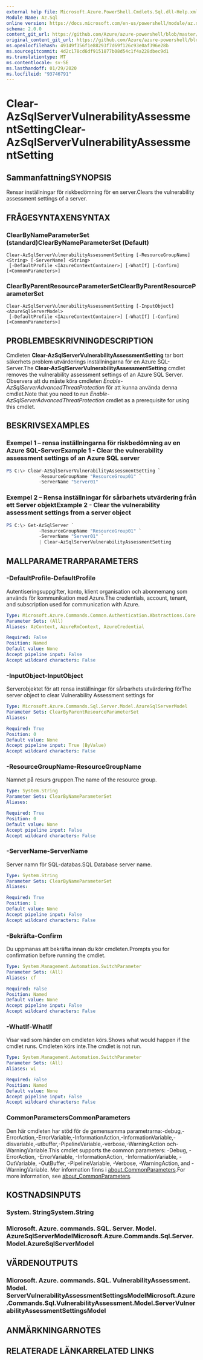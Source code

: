 ```yaml
---
external help file: Microsoft.Azure.PowerShell.Cmdlets.Sql.dll-Help.xml
Module Name: Az.Sql
online version: https://docs.microsoft.com/en-us/powershell/module/az.sql/clear-azsqlservervulnerabilityassessmentsetting
schema: 2.0.0
content_git_url: https://github.com/Azure/azure-powershell/blob/master/src/Sql/Sql/help/Clear-AzSqlServerVulnerabilityAssessmentSetting.md
original_content_git_url: https://github.com/Azure/azure-powershell/blob/master/src/Sql/Sql/help/Clear-AzSqlServerVulnerabilityAssessmentSetting.md
ms.openlocfilehash: 49149f356f1e88293f7d69f126c93e0af396e28b
ms.sourcegitcommit: 4d2c178cd6df9151877b08d54c1f4a228dbec9d1
ms.translationtype: MT
ms.contentlocale: sv-SE
ms.lasthandoff: 01/29/2020
ms.locfileid: "93746791"
---
```

# <span data-ttu-id="16335-101">Clear-AzSqlServerVulnerabilityAssessmentSetting</span><span class="sxs-lookup"><span data-stu-id="16335-101">Clear-AzSqlServerVulnerabilityAssessmentSetting</span></span>

## <span data-ttu-id="16335-102">Sammanfattning</span><span class="sxs-lookup"><span data-stu-id="16335-102">SYNOPSIS</span></span>
<span data-ttu-id="16335-103">Rensar inställningar för riskbedömning för en server.</span><span class="sxs-lookup"><span data-stu-id="16335-103">Clears the vulnerability assessment settings of a server.</span></span>

## <span data-ttu-id="16335-104">FRÅGESYNTAXEN</span><span class="sxs-lookup"><span data-stu-id="16335-104">SYNTAX</span></span>

### <span data-ttu-id="16335-105">ClearByNameParameterSet (standard)</span><span class="sxs-lookup"><span data-stu-id="16335-105">ClearByNameParameterSet (Default)</span></span>
```
Clear-AzSqlServerVulnerabilityAssessmentSetting [-ResourceGroupName] <String> [-ServerName] <String>
 [-DefaultProfile <IAzureContextContainer>] [-WhatIf] [-Confirm] [<CommonParameters>]
```

### <span data-ttu-id="16335-106">ClearByParentResourceParameterSet</span><span class="sxs-lookup"><span data-stu-id="16335-106">ClearByParentResourceParameterSet</span></span>
```
Clear-AzSqlServerVulnerabilityAssessmentSetting [-InputObject] <AzureSqlServerModel>
 [-DefaultProfile <IAzureContextContainer>] [-WhatIf] [-Confirm] [<CommonParameters>]
```

## <span data-ttu-id="16335-107">PROBLEMBESKRIVNING</span><span class="sxs-lookup"><span data-stu-id="16335-107">DESCRIPTION</span></span>
<span data-ttu-id="16335-108">Cmdleten **Clear-AzSqlServerVulnerabilityAssessmentSetting** tar bort säkerhets problem utvärderings inställningarna för en Azure SQL-Server.</span><span class="sxs-lookup"><span data-stu-id="16335-108">The **Clear-AzSqlServerVulnerabilityAssessmentSetting** cmdlet removes the vulnerability assessment settings of an Azure SQL Server.</span></span>
<span data-ttu-id="16335-109">Observera att du måste köra cmdleten *Enable-AzSqlServerAdvancedThreatProtection* för att kunna använda denna cmdlet.</span><span class="sxs-lookup"><span data-stu-id="16335-109">Note that you need to run *Enable-AzSqlServerAdvancedThreatProtection* cmdlet as a prerequisite for using this cmdlet.</span></span>

## <span data-ttu-id="16335-110">BESKRIVS</span><span class="sxs-lookup"><span data-stu-id="16335-110">EXAMPLES</span></span>

### <span data-ttu-id="16335-111">Exempel 1 – rensa inställningarna för riskbedömning av en Azure SQL-Server</span><span class="sxs-lookup"><span data-stu-id="16335-111">Example 1 - Clear the vulnerability assessment settings of an Azure SQL server</span></span>
```powershell
PS C:\> Clear-AzSqlServerVulnerabilityAssessmentSetting `
            -ResourceGroupName "ResourceGroup01" `
            -ServerName "Server01"
```

### <span data-ttu-id="16335-112">Exempel 2 – Rensa inställningar för sårbarhets utvärdering från ett Server objekt</span><span class="sxs-lookup"><span data-stu-id="16335-112">Example 2 - Clear the vulnerability assessment settings from a server object</span></span>
```powershell
PS C:\> Get-AzSqlServer `
            -ResourceGroupName "ResourceGroup01" `
            -ServerName "Server01" `
            | Clear-AzSqlServerVulnerabilityAssessmentSetting
```

## <span data-ttu-id="16335-113">MALLPARAMETRAR</span><span class="sxs-lookup"><span data-stu-id="16335-113">PARAMETERS</span></span>

### <span data-ttu-id="16335-114">-DefaultProfile</span><span class="sxs-lookup"><span data-stu-id="16335-114">-DefaultProfile</span></span>
<span data-ttu-id="16335-115">Autentiseringsuppgifter, konto, klient organisation och abonnemang som används för kommunikation med Azure.</span><span class="sxs-lookup"><span data-stu-id="16335-115">The credentials, account, tenant, and subscription used for communication with Azure.</span></span>

```yaml
Type: Microsoft.Azure.Commands.Common.Authentication.Abstractions.Core.IAzureContextContainer
Parameter Sets: (All)
Aliases: AzContext, AzureRmContext, AzureCredential

Required: False
Position: Named
Default value: None
Accept pipeline input: False
Accept wildcard characters: False
```

### <span data-ttu-id="16335-116">-InputObject</span><span class="sxs-lookup"><span data-stu-id="16335-116">-InputObject</span></span>
<span data-ttu-id="16335-117">Serverobjektet för att rensa inställningar för sårbarhets utvärdering för</span><span class="sxs-lookup"><span data-stu-id="16335-117">The server object to clear Vulnerability Assessment settings for</span></span>

```yaml
Type: Microsoft.Azure.Commands.Sql.Server.Model.AzureSqlServerModel
Parameter Sets: ClearByParentResourceParameterSet
Aliases:

Required: True
Position: 0
Default value: None
Accept pipeline input: True (ByValue)
Accept wildcard characters: False
```

### <span data-ttu-id="16335-118">-ResourceGroupName</span><span class="sxs-lookup"><span data-stu-id="16335-118">-ResourceGroupName</span></span>
<span data-ttu-id="16335-119">Namnet på resurs gruppen.</span><span class="sxs-lookup"><span data-stu-id="16335-119">The name of the resource group.</span></span>

```yaml
Type: System.String
Parameter Sets: ClearByNameParameterSet
Aliases:

Required: True
Position: 0
Default value: None
Accept pipeline input: False
Accept wildcard characters: False
```

### <span data-ttu-id="16335-120">-ServerName</span><span class="sxs-lookup"><span data-stu-id="16335-120">-ServerName</span></span>
<span data-ttu-id="16335-121">Server namn för SQL-databas.</span><span class="sxs-lookup"><span data-stu-id="16335-121">SQL Database server name.</span></span>

```yaml
Type: System.String
Parameter Sets: ClearByNameParameterSet
Aliases:

Required: True
Position: 1
Default value: None
Accept pipeline input: False
Accept wildcard characters: False
```

### <span data-ttu-id="16335-122">-Bekräfta</span><span class="sxs-lookup"><span data-stu-id="16335-122">-Confirm</span></span>
<span data-ttu-id="16335-123">Du uppmanas att bekräfta innan du kör cmdleten.</span><span class="sxs-lookup"><span data-stu-id="16335-123">Prompts you for confirmation before running the cmdlet.</span></span>

```yaml
Type: System.Management.Automation.SwitchParameter
Parameter Sets: (All)
Aliases: cf

Required: False
Position: Named
Default value: None
Accept pipeline input: False
Accept wildcard characters: False
```

### <span data-ttu-id="16335-124">-WhatIf</span><span class="sxs-lookup"><span data-stu-id="16335-124">-WhatIf</span></span>
<span data-ttu-id="16335-125">Visar vad som händer om cmdleten körs.</span><span class="sxs-lookup"><span data-stu-id="16335-125">Shows what would happen if the cmdlet runs.</span></span>
<span data-ttu-id="16335-126">Cmdleten körs inte.</span><span class="sxs-lookup"><span data-stu-id="16335-126">The cmdlet is not run.</span></span>

```yaml
Type: System.Management.Automation.SwitchParameter
Parameter Sets: (All)
Aliases: wi

Required: False
Position: Named
Default value: None
Accept pipeline input: False
Accept wildcard characters: False
```

### <span data-ttu-id="16335-127">CommonParameters</span><span class="sxs-lookup"><span data-stu-id="16335-127">CommonParameters</span></span>
<span data-ttu-id="16335-128">Den här cmdleten har stöd för de gemensamma parametrarna:-debug,-ErrorAction,-ErrorVariable,-InformationAction,-InformationVariable,-disvariable,-utbuffer,-PipelineVariable,-verbose,-WarningAction och-WarningVariable.</span><span class="sxs-lookup"><span data-stu-id="16335-128">This cmdlet supports the common parameters: -Debug, -ErrorAction, -ErrorVariable, -InformationAction, -InformationVariable, -OutVariable, -OutBuffer, -PipelineVariable, -Verbose, -WarningAction, and -WarningVariable.</span></span> <span data-ttu-id="16335-129">Mer information finns i [about_CommonParameters](https://go.microsoft.com/fwlink/?LinkID=113216).</span><span class="sxs-lookup"><span data-stu-id="16335-129">For more information, see [about_CommonParameters](https://go.microsoft.com/fwlink/?LinkID=113216).</span></span>

## <span data-ttu-id="16335-130">KOSTNADS</span><span class="sxs-lookup"><span data-stu-id="16335-130">INPUTS</span></span>

### <span data-ttu-id="16335-131">System. String</span><span class="sxs-lookup"><span data-stu-id="16335-131">System.String</span></span>

### <span data-ttu-id="16335-132">Microsoft. Azure. commands. SQL. Server. Model. AzureSqlServerModel</span><span class="sxs-lookup"><span data-stu-id="16335-132">Microsoft.Azure.Commands.Sql.Server.Model.AzureSqlServerModel</span></span>

## <span data-ttu-id="16335-133">VÄRDEN</span><span class="sxs-lookup"><span data-stu-id="16335-133">OUTPUTS</span></span>

### <span data-ttu-id="16335-134">Microsoft. Azure. commands. SQL. VulnerabilityAssessment. Model. ServerVulnerabilityAssessmentSettingsModel</span><span class="sxs-lookup"><span data-stu-id="16335-134">Microsoft.Azure.Commands.Sql.VulnerabilityAssessment.Model.ServerVulnerabilityAssessmentSettingsModel</span></span>

## <span data-ttu-id="16335-135">ANMÄRKNINGAR</span><span class="sxs-lookup"><span data-stu-id="16335-135">NOTES</span></span>

## <span data-ttu-id="16335-136">RELATERADE LÄNKAR</span><span class="sxs-lookup"><span data-stu-id="16335-136">RELATED LINKS</span></span>

